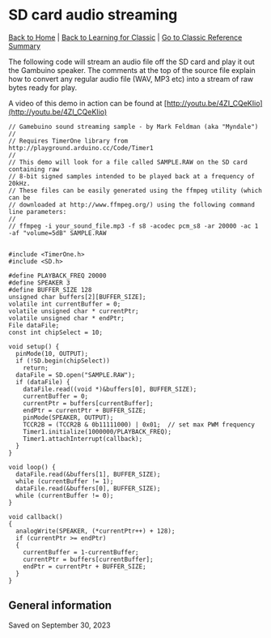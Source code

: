 
# SD card audio streaming

[Back to Home](./../../../README.MD) | [Back to Learning for Classic](./README.MD) | [Go to Classic Reference Summary](./../reference/README.MD)

The following code will stream an audio file off the SD card and play it out the Gambuino speaker. The comments at the top of the source file explain how to convert any regular audio file (WAV, MP3 etc) into a stream of raw bytes ready for play.

A video of this demo in action can be found at [http://youtu.be/4ZI_CQeKIio](http://youtu.be/4ZI_CQeKIio)

```
// Gamebuino sound streaming sample - by Mark Feldman (aka "Myndale")
//
// Requires TimerOne library from http://playground.arduino.cc/Code/Timer1
//
// This demo will look for a file called SAMPLE.RAW on the SD card containing raw
// 8-bit signed samples intended to be played back at a frequency of 20kHz.
// These files can be easily generated using the ffmpeg utility (which can be
// downloaded at http://www.ffmpeg.org/) using the following command line parameters:
//
// ffmpeg -i your_sound_file.mp3 -f s8 -acodec pcm_s8 -ar 20000 -ac 1 -af "volume=5dB" SAMPLE.RAW


#include <TimerOne.h>
#include <SD.h>

#define PLAYBACK_FREQ 20000
#define SPEAKER 3
#define BUFFER_SIZE 128
unsigned char buffers[2][BUFFER_SIZE];
volatile int currentBuffer = 0;
volatile unsigned char * currentPtr;
volatile unsigned char * endPtr;
File dataFile;
const int chipSelect = 10;

void setup() {  
  pinMode(10, OUTPUT);  
  if (!SD.begin(chipSelect))
    return;
  dataFile = SD.open("SAMPLE.RAW");
  if (dataFile) {
    dataFile.read((void *)&buffers[0], BUFFER_SIZE);
    currentBuffer = 0;
    currentPtr = buffers[currentBuffer];
    endPtr = currentPtr + BUFFER_SIZE;
    pinMode(SPEAKER, OUTPUT);
    TCCR2B = (TCCR2B & 0b11111000) | 0x01;  // set max PWM frequency
    Timer1.initialize(1000000/PLAYBACK_FREQ);
    Timer1.attachInterrupt(callback);
  }  
}

void loop() {
  dataFile.read(&buffers[1], BUFFER_SIZE);
  while (currentBuffer != 1);
  dataFile.read(&buffers[0], BUFFER_SIZE);
  while (currentBuffer != 0);
}

void callback()
{
  analogWrite(SPEAKER, (*currentPtr++) + 128);
  if (currentPtr >= endPtr)
  {
    currentBuffer = 1-currentBuffer;
    currentPtr = buffers[currentBuffer];
    endPtr = currentPtr + BUFFER_SIZE;
  }
}
```

## General information

Saved on September 30, 2023
